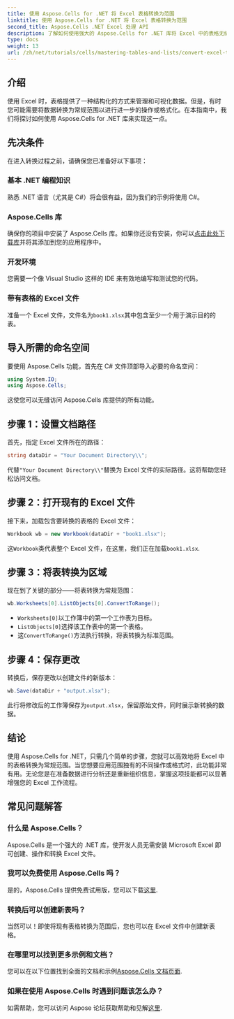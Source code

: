 ```yaml
---
title: 使用 Aspose.Cells for .NET 将 Excel 表格转换为范围
linktitle: 使用 Aspose.Cells for .NET 将 Excel 表格转换为范围
second_title: Aspose.Cells .NET Excel 处理 API
description: 了解如何使用强大的 Aspose.Cells for .NET 库将 Excel 中的表格无缝转换为常规范围。本分步指南涵盖了从设置环境到执行转换的所有内容。
type: docs
weight: 13
url: /zh/net/tutorials/cells/mastering-tables-and-lists/convert-excel-tables-to-range/
---
```

## 介绍

使用 Excel 时，表格提供了一种结构化的方式来管理和可视化数据。但是，有时您可能需要将数据转换为常规范围以进行进一步的操作或格式化。在本指南中，我们将探讨如何使用 Aspose.Cells for .NET 库来实现这一点。

## 先决条件
在进入转换过程之前，请确保您已准备好以下事项：

### 基本 .NET 编程知识
熟悉 .NET 语言（尤其是 C#）将会很有益，因为我们的示例将使用 C#。

### Aspose.Cells 库
确保你的项目中安装了 Aspose.Cells 库。如果你还没有安装，你可以[点击此处下载库](https://releases.aspose.com/cells/net/)并将其添加到您的应用程序中。

### 开发环境
您需要一个像 Visual Studio 这样的 IDE 来有效地编写和测试您的代码。

### 带有表格的 Excel 文件
准备一个 Excel 文件，文件名为`book1.xlsx`其中包含至少一个用于演示目的的表。

## 导入所需的命名空间
要使用 Aspose.Cells 功能，首先在 C# 文件顶部导入必要的命名空间：

```csharp
using System.IO;
using Aspose.Cells;
```

这使您可以无缝访问 Aspose.Cells 库提供的所有功能。

## 步骤 1：设置文档路径
首先，指定 Excel 文件所在的路径：

```csharp
string dataDir = "Your Document Directory\\";
```
代替`"Your Document Directory\\"`替换为 Excel 文件的实际路径。这将帮助您轻松访问文档。

## 步骤 2：打开现有的 Excel 文件
接下来，加载包含要转换的表格的 Excel 文件：

```csharp
Workbook wb = new Workbook(dataDir + "book1.xlsx");
```
这`Workbook`类代表整个 Excel 文件，在这里，我们正在加载`book1.xlsx`.

## 步骤 3：将表转换为区域
现在到了关键的部分——将表转换为常规范围：

```csharp
wb.Worksheets[0].ListObjects[0].ConvertToRange();
```

- `Worksheets[0]`以工作簿中的第一个工作表为目标。
- `ListObjects[0]`选择该工作表中的第一个表格。
- 这`ConvertToRange()`方法执行转换，将表转换为标准范围。

## 步骤 4：保存更改
转换后，保存更改以创建文件的新版本：

```csharp
wb.Save(dataDir + "output.xlsx");
```
此行将修改后的工作簿保存为`output.xlsx`，保留原始文件，同时展示新转换的数据。

## 结论
使用 Aspose.Cells for .NET，只需几个简单的步骤，您就可以高效地将 Excel 中的表格转换为常规范围。当您想要应用范围独有的不同操作或格式时，此功能非常有用。无论您是在准备数据进行分析还是重新组织信息，掌握这项技能都可以显著增强您的 Excel 工作流程。

## 常见问题解答

### 什么是 Aspose.Cells？
Aspose.Cells 是一个强大的 .NET 库，使开发人员无需安装 Microsoft Excel 即可创建、操作和转换 Excel 文件。

### 我可以免费使用 Aspose.Cells 吗？
是的，Aspose.Cells 提供免费试用版，您可以下载[这里](https://releases.aspose.com/cells/net/).

### 转换后可以创建新表吗？
当然可以！即使将现有表格转换为范围后，您也可以在 Excel 文件中创建新表格。

### 在哪里可以找到更多示例和文档？
您可以在以下位置找到全面的文档和示例[Aspose.Cells 文档页面](https://reference.aspose.com/cells/net/).

### 如果在使用 Aspose.Cells 时遇到问题该怎么办？
如需帮助，您可以访问 Aspose 论坛获取帮助和见解[这里](https://forum.aspose.com/c/cells/9).
